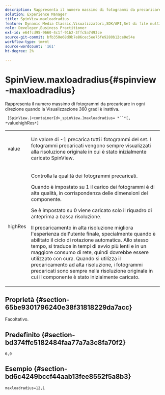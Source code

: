 ```yaml
---
description: Rappresenta il numero massimo di fotogrammi da precaricare in ogni direzione quando la Visualizzazione 360 gradi è inattiva.
solution: Experience Manager
title: SpinView.maxloadradius
feature: Dynamic Media Classic,Visualizzatori,SDK/API,Set di file multimediali diversi
role: Developer,Business Practitioner
exl-id: e64fcd95-9660-4c1f-91b2-3ffc5a7493ce
source-git-commit: bfb350e68d9b7e86cec5ee75fe9280b12ce0e54e
workflow-type: tm+mt
source-wordcount: '161'
ht-degree: 2%

---
```


# SpinView.maxloadradius{#spinview-maxloadradius}

Rappresenta il numero massimo di fotogrammi da precaricare in ogni direzione quando la Visualizzazione 360 gradi è inattiva.

` [SpinView.|<containerId>_spinView.]maxloadradius= *``*[, *`valuehighRes`*]`

<table id="table_06BEA037FA82467CAA88D1CA62AE972E"> 
 <tbody> 
  <tr> 
   <td colname="col1"> <p> <span class="codeph"><span class="varname"> value</span></span> </p> </td> 
   <td colname="col2"> <p> Un valore di <span class="codeph"> -1</span> precarica tutti i fotogrammi del set. I fotogrammi precaricati vengono sempre visualizzati alla risoluzione originale in cui è stato inizialmente caricato SpinView. </p> </td> 
  </tr> 
  <tr> 
   <td colname="col1"> <p><span class="codeph"><span class="varname"> highRes</span></span> </p> </td> 
   <td colname="col2"> <p> Controlla la qualità dei fotogrammi precaricati. </p> <p>Quando è impostato su <span class="codeph"> 1</span> il carico dei fotogrammi è di alta qualità, in corrispondenza delle dimensioni del componente. </p> <p>Se è impostato su <span class="codeph"> 0</span> viene caricato solo il riquadro di anteprima a bassa risoluzione. </p> <p>Il precaricamento in alta risoluzione migliora l'esperienza dell'utente finale, specialmente quando è abilitato il ciclo di rotazione automatica. Allo stesso tempo, si traduce in tempi di avvio più lenti e in un maggiore consumo di rete, quindi dovrebbe essere utilizzato con cura. Quando si utilizza il precaricamento ad alta risoluzione, i fotogrammi precaricati sono sempre nella risoluzione originale in cui il componente è stato inizialmente caricato. </p> </td> 
  </tr> 
 </tbody> 
</table>

## Proprietà {#section-65be9301796240e38f31818229da7acc}

Facoltativo.

## Predefinito {#section-bd374ffc5182484faa77a7a3c8fa70f2}

`6,0`

## Esempio {#section-bd6c4249bccf44aab13fee8552f5a8b3}

`maxloadradius=12,1`
